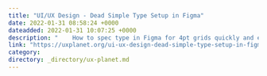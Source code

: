 ```yaml
---
title: "UI/UX Design - Dead Simple Type Setup in Figma"
date: 2022-01-31 08:58:24 +0000
dateadded: 2022-01-31 10:07:25 +0000
description: "    How to spec type in Figma for 4pt grids quickly and easily.  Continue reading on UX Planet »  "
link: "https://uxplanet.org/ui-ux-design-dead-simple-type-setup-in-figma-23206b7958e?source=rss----819cc2aaeee0---4"
category:
directory: _directory/ux-planet.md
---
```

